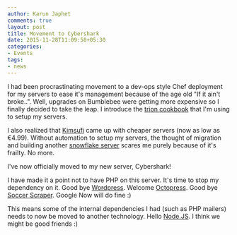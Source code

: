 ```yaml
---
author: Karun Japhet
comments: true
layout: post
title: Movement to Cybershark
date: 2015-11-28T11:09:58+05:30
categories:
- Events
tags:
- news
---
```


I had been procrastinating movement to a dev-ops style Chef deployment for my servers to ease it's management because of the age old "If it ain't broke..". Well, upgrades on Bumblebee were getting more expensive so I finally decided to take the leap. I introduce the [trion cookbook](https://github.com/JAnderton/trion-cookbooks) that I'm using to setup my servers.

I also realized that [Kimsufi](http://kimsufi.ie/) came up with cheaper servers (now as low as €4.99). Without automation to setup my servers, the thought of migration and building another [snowflake server](http://martinfowler.com/bliki/SnowflakeServer.html) scares me purely because of it's frailty. No more.

I've now officially moved to my new server, Cybershark!

I have made it a point not to have PHP on this server. It's time to stop my dependency on it. Good bye [Wordpress](https://wordpress.org/). Welcome [Octopress](https://github.com/octopress/octopress). Good bye [Soccer Scraper](http://blog.karun.me/dev/soccer-scraper/). Google Now will do fine :)

This means some of the internal dependencies I had (such as PHP mailers) needs to now be moved to another technology. Hello [Node.JS](https://nodejs.org/). I think we might be good friends :)
